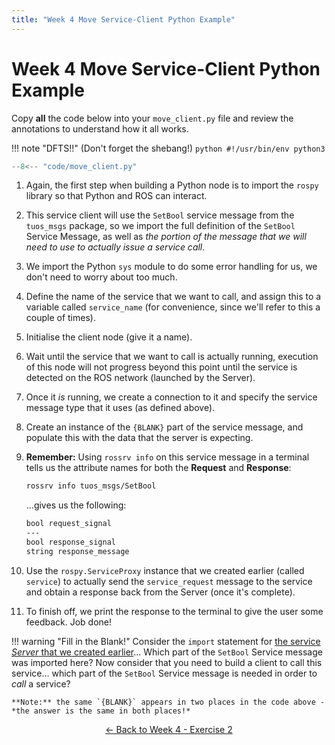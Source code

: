 ```yaml
---  
title: "Week 4 Move Service-Client Python Example"  
---
```


# Week 4 Move Service-Client Python Example

Copy **all** the code below into your `move_client.py` file and review the annotations to understand how it all works.

!!! note "DFTS!!"
    (Don't forget the shebang!)
    ```python
    #!/usr/bin/env python3
    ```

```py title="move_client.py"
--8<-- "code/move_client.py"
```

1. Again, the first step when building a Python node is to import the `rospy` library so that Python and ROS can interact. 

2. This service client will use the `SetBool` service message from the `tuos_msgs` package, so we import the full definition of the `SetBool` Service Message, as well as *the portion of the message that we will need to use to actually issue a service call*.

3. We import the Python `sys` module to do some error handling for us,  we don't need to worry about too much.

4. Define the name of the service that we want to call, and assign this to a variable called `service_name` (for convenience, since we'll refer to this a couple of times). 

5. Initialise the client node (give it a name).

6. Wait until the service that we want to call is actually running, execution of this node will not progress beyond this point until the service is detected on the ROS network (launched by the Server).

7. Once it *is* running, we create a connection to it and specify the service message type that it uses (as defined above).

8. Create an instance of the `{BLANK}` part of the service message, and populate this with the data that the server is expecting.

9. **Remember:** Using `rossrv info` on this service message in a terminal tells us the attribute names for both the **Request** and **Response**:

    ```bash
    rossrv info tuos_msgs/SetBool
    ```
    ...gives us the following:
    ```txt
    bool request_signal
    ---
    bool response_signal
    string response_message
    ```

10. Use the `rospy.ServiceProxy` instance that we created earlier (called `service`) to actually send the `service_request` message to the service and obtain a response back from the Server (once it's complete).

11. To finish off, we print the response to the terminal to give the user some feedback. Job done!

!!! warning "Fill in the Blank!"
    Consider the `import` statement for [the service *Server* that we created earlier](../move_server)... Which part of the `SetBool` Service message was imported here? Now consider that you need to build a client to call this service... which part of the `SetBool` Service message is needed in order to *call* a service? 

    **Note:** the same `{BLANK}` appears in two places in the code above - *the answer is the same in both places!*

<p align="center">
  <a href="../../week4#ex2_ret">&#8592; Back to Week 4 - Exercise 2</a>
</p>